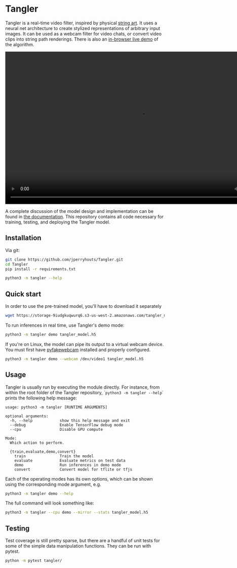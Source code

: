 # Tangler

Tangler is a real-time video filter, inspired by physical [string art](https://vimeo.com/175653201). It uses a neural net architecture to create stylized representations of arbitrary input images. It can be used as a webcam filter for video chats, or convert video clips into string path renderings. There is also an [in-browser live demo](https://jperryhouts.github.io/Tangler/) of the algorithm.

<video height="480" width="852" autoplay loop><source src="docs/demo_480.mp4" type="video/mp4"></video>

A complete discussion of the model design and implementation can be found in [the documentation](docs/ABOUT.md). This repository contains all code necessary for training, testing, and deploying the Tangler model.

## Installation

Via git:

```bash
git clone https://github.com/jperryhouts/Tangler.git
cd Tangler
pip install -r requirements.txt

python3 -m tangler --help
```

## Quick start

In order to use the pre-trained model, you'll have to download it separately

```bash
wget https://storage-9iudgkuqwurq6.s3-us-west-2.amazonaws.com/tangler_model.h5
```

To run inferences in real time, use Tangler's demo mode:

```bash
python3 -m tangler demo tangler_model.h5
```

If you're on Linux, the model can pipe its output to a virtual webcam device. You must first have [pyfakewebcam](https://github.com/jremmons/pyfakewebcam) installed and properly configured.

```bash
python3 -m tangler demo --webcam /dev/video1 tangler_model.h5
```

## Usage

Tangler is usually run by executing the module directly. For instance, from within the root folder of the Tangler repository, \``python3 -m tangler --help`\` prints the following help message:

```text
usage: python3 -m tangler [RUNTIME ARGUMENTS]

optional arguments:
  -h, --help            show this help message and exit
  --debug               Enable TensorFlow debug mode
  --cpu                 Disable GPU compute

Mode:
  Which action to perform.

  {train,evaluate,demo,convert}
    train               Train the model
    evaluate            Evaluate metrics on test data
    demo                Run inferences in demo mode
    convert             Convert model for tflite or tfjs
```

Each of the operating modes has its own options, which can be shown using the corresponding mode argument, e.g.

```bash
python3 -m tangler demo --help
```

The full command will look something like:

```bash
python3 -m tangler --cpu demo --mirror --stats tangler_model.h5
```

## Testing

Test coverage is still pretty sparse, but there are a handful of unit tests for some of the simple data manipulation functions. They can be run with pytest.

```bash
python -m pytest tangler/
```

